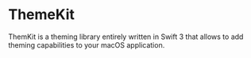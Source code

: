 # ThemeKit
ThemKit is a theming library entirely written in Swift 3 that allows to add theming capabilities to your macOS application.
